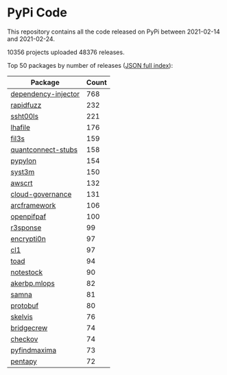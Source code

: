 # PyPi Code

This repository contains all the code released on PyPi between 2021-02-14 and 2021-02-24.

10356 projects uploaded 48376 releases. 

Top 50 packages by number of releases ([JSON full index](./index.json)):

| Package   | Count |
|-----------|-------|
| [dependency-injector](https://github.com/pypi-data/pypi-code-76/tree/import/dependency-injector) | 768 |
| [rapidfuzz](https://github.com/pypi-data/pypi-code-76/tree/import/rapidfuzz) | 232 |
| [ssht00ls](https://github.com/pypi-data/pypi-code-76/tree/import/ssht00ls) | 221 |
| [lhafile](https://github.com/pypi-data/pypi-code-76/tree/import/lhafile) | 176 |
| [fil3s](https://github.com/pypi-data/pypi-code-76/tree/import/fil3s) | 159 |
| [quantconnect-stubs](https://github.com/pypi-data/pypi-code-76/tree/import/quantconnect-stubs) | 158 |
| [pypylon](https://github.com/pypi-data/pypi-code-76/tree/import/pypylon) | 154 |
| [syst3m](https://github.com/pypi-data/pypi-code-76/tree/import/syst3m) | 150 |
| [awscrt](https://github.com/pypi-data/pypi-code-76/tree/import/awscrt) | 132 |
| [cloud-governance](https://github.com/pypi-data/pypi-code-76/tree/import/cloud-governance) | 131 |
| [arcframework](https://github.com/pypi-data/pypi-code-76/tree/import/arcframework) | 106 |
| [openpifpaf](https://github.com/pypi-data/pypi-code-76/tree/import/openpifpaf) | 100 |
| [r3sponse](https://github.com/pypi-data/pypi-code-76/tree/import/r3sponse) | 99 |
| [encrypti0n](https://github.com/pypi-data/pypi-code-76/tree/import/encrypti0n) | 97 |
| [cl1](https://github.com/pypi-data/pypi-code-76/tree/import/cl1) | 97 |
| [toad](https://github.com/pypi-data/pypi-code-76/tree/import/toad) | 94 |
| [notestock](https://github.com/pypi-data/pypi-code-76/tree/import/notestock) | 90 |
| [akerbp.mlops](https://github.com/pypi-data/pypi-code-76/tree/import/akerbp.mlops) | 82 |
| [samna](https://github.com/pypi-data/pypi-code-76/tree/import/samna) | 81 |
| [protobuf](https://github.com/pypi-data/pypi-code-76/tree/import/protobuf) | 80 |
| [skelvis](https://github.com/pypi-data/pypi-code-76/tree/import/skelvis) | 76 |
| [bridgecrew](https://github.com/pypi-data/pypi-code-76/tree/import/bridgecrew) | 74 |
| [checkov](https://github.com/pypi-data/pypi-code-76/tree/import/checkov) | 74 |
| [pyfindmaxima](https://github.com/pypi-data/pypi-code-76/tree/import/pyfindmaxima) | 73 |
| [pentapy](https://github.com/pypi-data/pypi-code-76/tree/import/pentapy) | 72 |
